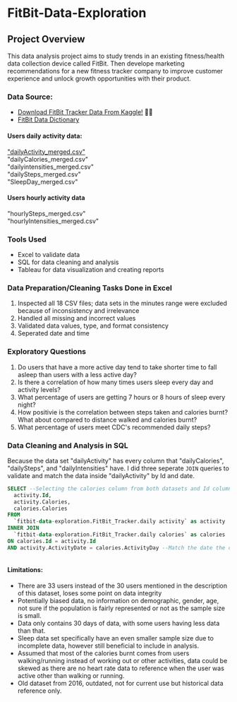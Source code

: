 # FitBit-Data-Exploration

## Project Overview

This data analysis project aims to study trends in an existing fitness/health data collection device called FitBit. Then develope marketing recommendations for a new fitness tracker company to improve customer experience and unlock growth opportunities with their product.

### Data Source:
- [Download FitBit Tracker Data From Kaggle!](https://www.kaggle.com/datasets/arashnic/fitbit) 🏃‍♂️
- [FitBit Data Dictionary](https://www.fitabase.com/media/1930/fitabasedatadictionary102320.pdf)

#### Users daily activity data: 
["dailyActivity_merged.csv"](https://github.com/Gray-Wu/FitBi-Data-Exploration/blob/main/FitBit_Raw/dailyActivity_merged.csv)   
"dailyCalories_merged.csv"   
"dailyintensities_merged.csv"   
"dailySteps_merged.csv"   
"SleepDay_merged.csv"   

#### Users hourly activity data
"hourlySteps_merged.csv"    
"hourlyIntensities_merged.csv"

### Tools Used
 - Excel to validate data
 - SQL for data cleaning and analysis
 - Tableau for data visualization and creating reports

### Data Preparation/Cleaning Tasks Done in Excel

1. Inspected all 18 CSV files; data sets in the minutes range were excluded because of inconsistency and irrelevance
2. Handled all missing and incorrect values
3. Validated data values, type, and format consistency
4. Seperated date and time

### Exploratory Questions 
1. Do users that have a more active day tend to take shorter time to fall asleep than users with a less active day?
2. Is there a correlation of how many times users sleep every day and activity levels?
3. What percentage of users are getting 7 hours or 8 hours of sleep every night?
4. How positivie is the correlation between steps taken and calories burnt? What about compared to distance walked and calories burnt?
5. What percentage of users meet CDC's recommended daily steps?
### Data Cleaning and Analysis in SQL

Because the data set "dailyActivity" has every column that "dailyCalories", "dailySteps", and "dailyIntensities" have. I did three seperate ```JOIN``` queries to validate and match the data inside "dailyActivity" by Id and date.
```sql
SELECT --Selecting the calories column from both datasets and Id column from 'activity'--
  activity.Id,
  activity.Calories,
  calories.Calories
FROM
  `fitbit-data-exploration.FitBit_Tracker.daily activity` as activity
INNER JOIN
  `fitbit-data-exploration.FitBit_Tracker.daily calories` as calories
ON calories.Id = activity.Id
AND activity.ActivityDate = calories.ActivityDay --Match the date the calories value correspond to--
```

```

```


#### Limitations:

-  There are 33 users instead of the 30 users mentioned in the description of this dataset, loses some point on data integrity
-  Potentially biased data, no information on demographic, gender, age, not sure if the population is fairly represented or not as the sample size is small.
-  Data only contains 30 days of data, with some users having less data than that.
-  Sleep data set specifically have an even smaller sample size due to incomplete data, however still beneficial to include in analysis.
-  Assumed that most of the calories burnt comes from users walking/running instead of working out or other activities, data could be skewed as there are no heart rate data to reference when the user was active other than walking or running.
-  Old dataset from 2016, outdated, not for current use but historical data reference only.

